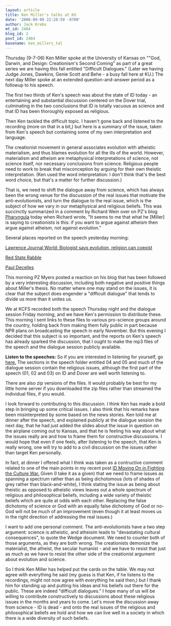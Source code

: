 ```yaml
---
layout: article
title: Ken Miller's talks at KU
date: '2006-09-09 22:28:59 -0700'
author: Jack Krebs
mt_id: 2484
blog_id: 2
post_id: 2484
basename: ken_millers_tal
---
```

Thursday (9-7-06) Ken Miller spoke at the University of Kansas on ""God, Darwin, and Design: Creationism's Second Coming" as part of a great series we are having this fall entitled "Difficult Dialogues." (Later we having Judge Jones, Dawkins, Genie Scott and Behe - a busy fall here at KU.)  The next day Miller spoke at an extended question-and-answer period as a followup to his speech.

The first two thirds of Ken's speech was about the state of ID today - an entertaining and substantial discussion centered on the Dover trial, culminating in the two conclusions that ID is totally vacuous as science and that ID has been thoroughly exposed as religious.

Then Ken tackled the difficult topic.  I haven't gone back and listened to the recording (more on that in a bit,) but here is a summary of the issue, taken from Ken's speech but containing some of my own interpretation and language.  

The creationist movement in general associates evolution with atheistic materialism, and thus blames evolution for all the ills of the world.  However, materialism and atheism are metaphysical interpretations of science, not science itself, nor necessary conclusions from science.  Religious people need to work to break that misconception by arguing for their own theistic interpretation.  (Ken used the word interpretation: I don't think that's the best word choice, but that's a matter for further discussion.)

That is, we need to shift the dialogue away from science, which has always been the wrong venue for the discussion of the real issues that motivate the anti-evolutionists, and turn the dialogue to the real issue, which is the subject of how we vary in our metaphysical and religious beliefs.  This was succinctly summarized in a comment by Richard Wein over on PZ's blog [Pharyngula](http://scienceblogs.com/pharyngula/2006/09/ken_miller_creationist.php) today when Richard wrote, "It seems to me that what he \[Miller\] is saying to creationists is this: if you want to argue against atheism then argue against atheism, not against evolution."

Several places reported on the speech yesterday morning:

[Lawrence Journal World: Biologist says evolution, religion can coexist](http://www2.ljworld.com/news/2006/sep/08/biologist_says_evolution_religion_can_coexist/)

[Red State Rabble](http://redstaterabble.blogspot.com/2006/09/creationists-biologist-ken-miller-told.html)

[Paul Decelles](http://theforcethat.blogspot.com/2006/09/catholicism-and-evolution-take-2.html)

This morning PZ Myers posted a reaction on his blog that has been followed by a very interesting discussion, including both negative and positive things about Miller's thesis.  No matter where one may stand on the issues, it is clear that the subject does engender a "difficult dialogue" that tends to divide us more than it unites us. 

We at KCFS recorded both the speech Thursday night and the dialogue session Friday morning, and we have Ken's permission to distribute these.  This morning I sent links to these files to various pro-science groups around the country, holding back from making them fully public in part because NPR plans on broadcasting the speech in early November.  But this evening I decided that this subject is so important, and the reports on Ken's speech has already sparked the discussion, that I ought to make the mp3 files of the speech and the dialogue session publicly available.

**Listen to the speeches:**  So if you are interested in listening for yourself, go [here.](http://24.124.37.19:16080/science/kenmiller.9-7-06/)  The sections in the speech folder entitled 04 and 05 and much of the dialogue session contain the religious issues, although the first part of the speech (01, 02 and 03) on ID and Dover are well worth listening to.

There are also zip versions of the files.   It would probably be best for my little home server if you downloaded the zip files rather than streamed the individual files, if you would.

I look forward to contributing to this discussion.  I think Ken has made a bold step in bringing up some critical issues.  I also think that his remarks have been misinterpreted by some based on the news stories.  Ken told me at dinner after the speech, and explained publicly at the dialogue session the next day, that he had just added the slides about the issue in question on the airplane coming out to Kansas, and that he is feeling his way about what the issues really are and how to frame them for constructive discussions.  I would hope that even if one feels, after listening to the speech, that Ken is really wrong, one will try to add to a civil discussion on the issues rather than target Ken personally. 

In fact, at dinner I offered what I think was taken as a contructive comment related to one of the main points in my recent post [ID Moving On in Fighting the Culture War.](http://www.pandasthumb.org/archives/2006/08/id_moving_on_to.html)  Given (I take it as a given) that we need to frame issues as spanning a spectrum rather than as being dichotomous (lots of shades of grey rather than black-and-white), I think stating the issue as being about theistic as opposed to atheistic views leaves out a whole spectrum of religious and philosophical beliefs, including a wide variety of theistic beliefs which are quite at odds with each other.  Replacing the false dichotomy of science or God with an equally false dichotomy of God or no-God will not be much of an improvement (even though it at least moves us in the right direction of addressing the real issues.)

I want to add one personal comment.  The anti-evolutionists have a two step argument: science is atheistic, and atheisim leads to "devastating cultural consequences", to quote the Wedge document.  We need to counter both of those arguments, as they are both wrong.  The creationists demonize the materialist, the atheist, the secular humanist - and we have to resist that just as much as we have to resist the other side of the creationist argument about evolution and science.  

So I think Ken Miller has helped put the cards on the table.  We may not agree with everything he said (my guess is that Ken, if he listens to the recordings, might not now agree with everything he said then,) but I thank him for standing up and putting his ideas and his beliefs out there for the public.  These are indeed "difficult dialogues."  I hope many of us will be willing to contribute constructively to discussions about these religious issues in the months and years to come.  Let's move the discussion away from science - ID is dead - and onto the real issues of the religious and philosophical beliefs we hold and how we can live well in a society in which there is a wide diversity of such beliefs.
